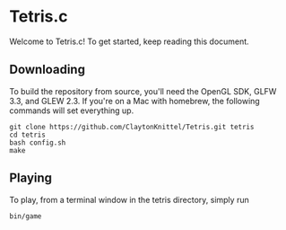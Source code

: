 # Tetris.c

Welcome to Tetris.c! To get started, keep reading this document.


## Downloading


To build the repository from source, you'll need the OpenGL SDK, GLFW 3.3,
and GLEW 2.3. If you're on a Mac with homebrew, the following commands will
set everything up.

```shell
git clone https://github.com/ClaytonKnittel/Tetris.git tetris
cd tetris
bash config.sh
make
```




## Playing

To play, from a terminal window in the tetris directory, simply run
```shell
bin/game
```


